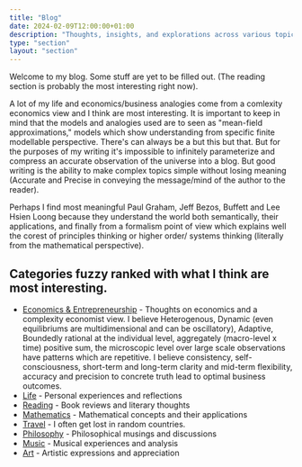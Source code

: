 ```yaml
---
title: "Blog"
date: 2024-02-09T12:00:00+01:00
description: "Thoughts, insights, and explorations across various topics"
type: "section"
layout: "section"
---
```


Welcome to my blog. Some stuff are yet to be filled out. (The reading section is probably the most interesting right now). 

A lot of my life and economics/business analogies come from a comlexity economics view and I think are most interesting. It is important to keep in mind that the models and analogies used are to seen as "mean-field approximations," models which show understanding from specific finite modellable perspective. There's can always be a but this but that. But for the purposes of my writing it's impossible to infinitely parameterize and compress an accurate observation of the universe into a blog. But good writing is the ability to make complex topics simple without losing meaning (Accurate and Precise in conveying the message/mind of the author to the reader).

Perhaps I find most meaningful Paul Graham, Jeff Bezos, Buffett and Lee Hsien Loong because they understand the world both semantically, their applications, and finally from a formalism point of view which explains well the corest of principles thinking or higher order/ systems thinking (literally from the mathematical perspective).

## Categories fuzzy ranked with what I think are most interesting.

- [Economics & Entrepreneurship](/blog/E&E/) - Thoughts on economics and a complexity economist view. I believe Heterogenous, Dynamic (even equilibriums are multidimensional and can be oscillatory), Adaptive, Boundedly rational at the individual level, aggregately (macro-level x time) positive sum, the microscopic level over large scale observations have patterns which are repetitive. I believe consistency, self-consciousness, short-term and long-term clarity and mid-term flexibility, accuracy and precision to concrete truth lead to optimal business outcomes. 
- [Life](/blog/life/) - Personal experiences and reflections
- [Reading](/blog/reading/) - Book reviews and literary thoughts
- [Mathematics](/blog/maths/) - Mathematical concepts and their applications
- [Travel](/blog/travel/) - I often get lost in random countries.
- [Philosophy](/blog/philosophy/) - Philosophical musings and discussions
- [Music](/blog/music/) - Musical experiences and analysis
- [Art](/blog/art/) - Artistic expressions and appreciation

